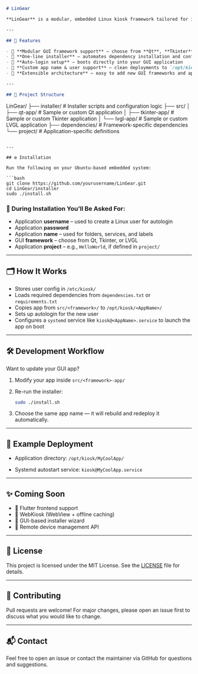 
```markdown
# LinGear

**LinGear** is a modular, embedded Linux kiosk framework tailored for industrial and edge computing environments. It allows developers and integrators to deploy full-screen GUI applications—using **Qt**, **Tkinter**, or **LVGL**—through a fully automated installer. Everything from system dependencies to autologin and app launch is handled seamlessly.

---

## 🚀 Features

- 🔹 **Modular GUI framework support** — choose from **Qt**, **Tkinter**, or **LVGL**
- 🔹 **One-line installer** — automates dependency installation and configuration
- 🔹 **Auto-login setup** — boots directly into your GUI application
- 🔹 **Custom app name & user support** — clean deployments to `/opt/kiosk/<AppName>`
- 🔹 **Extensible architecture** — easy to add new GUI frameworks and apps

---

## 📁 Project Structure

```

LinGear/
├── installer/           # Installer scripts and configuration logic
├── src/
│   ├── qt-app/          # Sample or custom Qt application
│   ├── tkinter-app/     # Sample or custom Tkinter application
│   └── lvgl-app/        # Sample or custom LVGL application
├── dependencies/        # Framework-specific dependencies
└── project/             # Application-specific definitions

````

---

## ⚙️ Installation

Run the following on your Ubuntu-based embedded system:

```bash
git clone https://github.com/yourusername/LinGear.git
cd LinGear/installer
sudo ./install.sh
````

### 🧠 During Installation You’ll Be Asked For:

* Application **username** – used to create a Linux user for autologin
* Application **password**
* Application **name** – used for folders, services, and labels
* GUI **framework** – choose from Qt, Tkinter, or LVGL
* Application **project** – e.g., `HelloWorld`, if defined in `project/`

---

## 🗂 How It Works

* Stores user config in `/etc/kiosk/`
* Loads required dependencies from `dependencies.txt` or `requirements.txt`
* Copies app from `src/<framework>/` to `/opt/kiosk/<AppName>/`
* Sets up autologin for the new user
* Configures a `systemd` service like `kiosk@<AppName>.service` to launch the app on boot

---

## 🛠 Development Workflow

Want to update your GUI app?

1. Modify your app inside `src/<framework>-app/`
2. Re-run the installer:

   ```bash
   sudo ./install.sh
   ```
3. Choose the same app name — it will rebuild and redeploy it automatically.

---

## 📌 Example Deployment

* Application directory:
  `/opt/kiosk/MyCoolApp/`

* Systemd autostart service:
  `kiosk@MyCoolApp.service`

---

## ✨ Coming Soon

* 🔸 Flutter frontend support
* 🔸 WebKiosk (WebView + offline caching)
* 🔸 GUI-based installer wizard
* 🔸 Remote device management API

---

## 📄 License

This project is licensed under the MIT License.
See the [LICENSE](./LICENSE) file for details.

---

## 🙌 Contributing

Pull requests are welcome! For major changes, please open an issue first to discuss what you would like to change.

---

## 📬 Contact

Feel free to open an issue or contact the maintainer via GitHub for questions and suggestions.

```

